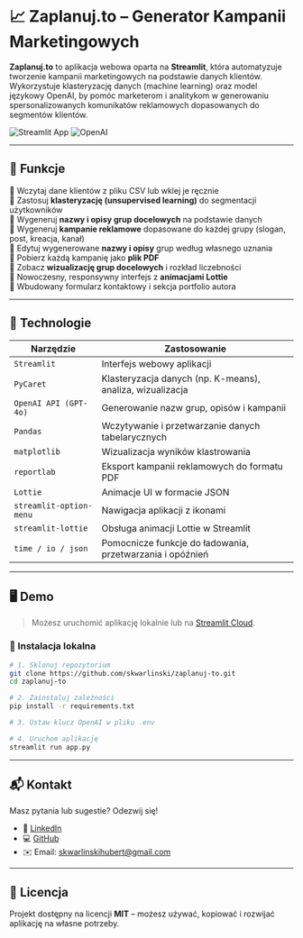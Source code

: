 # 📈 Zaplanuj.to – Generator Kampanii Marketingowych

**Zaplanuj.to** to aplikacja webowa oparta na **Streamlit**, która automatyzuje tworzenie kampanii marketingowych na podstawie danych klientów. Wykorzystuje klasteryzację danych (machine learning) oraz model językowy OpenAI, by pomóc marketerom i analitykom w generowaniu spersonalizowanych komunikatów reklamowych dopasowanych do segmentów klientów.

![Streamlit App](https://img.shields.io/badge/built%20with-Streamlit-blue)
![OpenAI](https://img.shields.io/badge/powered%20by-GPT--4o-green)

---

## 🚀 Funkcje

🔹 Wczytaj dane klientów z pliku CSV lub wklej je ręcznie  
🔹 Zastosuj **klasteryzację (unsupervised learning)** do segmentacji użytkowników  
🔹 Wygeneruj **nazwy i opisy grup docelowych** na podstawie danych  
🔹 Wygeneruj **kampanie reklamowe** dopasowane do każdej grupy (slogan, post, kreacja, kanał)  
🔹 Edytuj wygenerowane **nazwy i opisy** grup według własnego uznania  
🔹 Pobierz każdą kampanię jako **plik PDF**  
🔹 Zobacz **wizualizację grup docelowych** i rozkład liczebności  
🔹 Nowoczesny, responsywny interfejs z **animacjami Lottie**  
🔹 Wbudowany formularz kontaktowy i sekcja portfolio autora

---

## 🧠 Technologie

| Narzędzie | Zastosowanie |
|----------|--------------|
| `Streamlit` | Interfejs webowy aplikacji |
| `PyCaret` | Klasteryzacja danych (np. K-means), analiza, wizualizacja |
| `OpenAI API (GPT-4o)` | Generowanie nazw grup, opisów i kampanii |
| `Pandas` | Wczytywanie i przetwarzanie danych tabelarycznych |
| `matplotlib` | Wizualizacja wyników klastrowania |
| `reportlab` | Eksport kampanii reklamowych do formatu PDF |
| `Lottie` | Animacje UI w formacie JSON |
| `streamlit-option-menu` | Nawigacja aplikacji z ikonami |
| `streamlit-lottie` | Obsługa animacji Lottie w Streamlit |
| `time / io / json` | Pomocnicze funkcje do ładowania, przetwarzania i opóźnień |

---

## 🖥️ Demo

> Możesz uruchomić aplikację lokalnie lub na [Streamlit Cloud](https://zaplanujto.streamlit.app/).

### 🔧 Instalacja lokalna

```bash
# 1. Sklonuj repozytorium
git clone https://github.com/skwarlinski/zaplanuj-to.git
cd zaplanuj-to

# 2. Zainstaluj zależności
pip install -r requirements.txt

# 3. Ustaw klucz OpenAI w pliku .env

# 4. Uruchom aplikację
streamlit run app.py
```
---

## 📬 Kontakt

Masz pytania lub sugestie? Odezwij się!

- 💼 [LinkedIn](https://www.linkedin.com/in/hubert-skwarlinski-895437368/)
- 💻 [GitHub](https://github.com/skwarlinski)
- ✉️ Email: [skwarlinskihubert@gmail.com](mailto:skwarlinskihubert@gmail.com)

---

## 📜 Licencja

Projekt dostępny na licencji **MIT** – możesz używać, kopiować i rozwijać aplikację na własne potrzeby.
